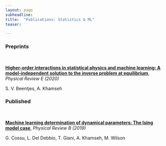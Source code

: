 ```yaml
---
layout: page
subheadline:
title:  "Publications: Statistics & ML"
teaser: 

---
```

<h3>Preprints</h3><br/>

[<strong>Higher-order interactions in statistical physics and machine learning: A model-independent solution to the inverse problem at equilibrium</strong>][2], <em> Physical Review E (2020)</em>

S. V. Beentjes, A. Khamseh

<h3>Published</h3><br/>

[<strong>Machine learning determination of dynamical parameters: The Ising model case</strong>][1], <em>Physical Review B (2019)</em>

G. Cossu, L. Del Debbio, T. Giani, A. Khamseh, M. Wilson

 [1]: https://doi.org/10.1103/PhysRevB.100.064304
 [2]: https://doi.org/10.1103/PhysRevE.102.053314
 
